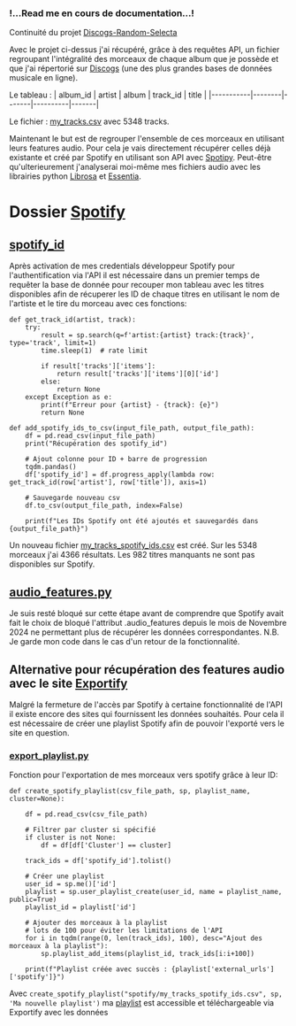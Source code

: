 ### !...Read me en cours de documentation...!

Continuité du projet [Discogs-Random-Selecta](https://github.com/Ben-TerraPi/Discogs-Random-Selecta)


Avec le projet ci-dessus j'ai récupéré, grâce à des requêtes API, un fichier regroupant l'intégralité des morceaux de chaque album que je possède et que j'ai répertorié sur [Discogs](https://www.discogs.com/) (une des plus grandes bases de données musicale en ligne).

Le tableau :
| album_id  | artist | album | track_id | title |
|-----------|--------|-------|----------|-------|

Le fichier : [my_tracks.csv](https://github.com/Ben-TerraPi/clustering_with_audio_feature/blob/main/my_tracks.csv) avec 5348 tracks.

Maintenant le but est de regrouper l'ensemble de ces morceaux en utilisant leurs features audio. Pour cela je vais directement récupérer celles déjà existante et créé par Spotify en utilisant son API avec [Spotipy](https://spotipy.readthedocs.io/en/2.25.1/). Peut-être qu'ulterieurement j'analyserai moi-même mes fichiers audio avec les librairies python [Librosa](https://librosa.org/doc/latest/index.html#) et [Essentia](https://essentia.upf.edu/index.html#).

# Dossier [Spotify](https://github.com/Ben-TerraPi/clustering_with_audio_feature/tree/main/spotify)

## [spotify_id](https://github.com/Ben-TerraPi/clustering_with_audio_feature/blob/main/spotify/spotify_id.py)

Après activation de mes credentials développeur Spotify pour l'authentification via l'API il est nécessaire dans un premier temps de requêter la base de donnée pour recouper mon tableau avec les titres disponibles afin de récuperer les ID de chaque titres en utilisant le nom de l'artiste et le tire du morceau avec ces fonctions:

```
def get_track_id(artist, track):
    try:
        result = sp.search(q=f'artist:{artist} track:{track}', type='track', limit=1)
        time.sleep(1)  # rate limit

        if result['tracks']['items']:
            return result['tracks']['items'][0]['id']
        else:
            return None
    except Exception as e:
        print(f"Erreur pour {artist} - {track}: {e}")
        return None

def add_spotify_ids_to_csv(input_file_path, output_file_path):
    df = pd.read_csv(input_file_path)
    print("Récupération des spotify_id")

    # Ajout colonne pour ID + barre de progression
    tqdm.pandas()
    df['spotify_id'] = df.progress_apply(lambda row: get_track_id(row['artist'], row['title']), axis=1)

    # Sauvegarde nouveau csv
    df.to_csv(output_file_path, index=False)

    print(f"Les IDs Spotify ont été ajoutés et sauvegardés dans {output_file_path}")
```
Un nouveau fichier [my_tracks_spotify_ids.csv](https://github.com/Ben-TerraPi/clustering_with_audio_feature/blob/main/spotify/my_tracks_spotify_ids.csv) est créé. Sur les 5348 morceaux j'ai 4366 résultats. Les 982 titres manquants ne sont pas disponibles sur Spotify.

## [audio_features.py](https://github.com/Ben-TerraPi/clustering_with_audio_feature/blob/main/spotify/audio_features.py)

Je suis resté bloqué sur cette étape avant de comprendre que Spotify avait fait le choix de bloqué l'attribut .audio_features depuis le mois de Novembre 2024 ne permettant plus de récupérer les données correspondantes.
N.B. Je garde mon code dans le cas d'un retour de la fonctionnalité.

## Alternative pour récupération des features audio avec le site [Exportify](https://exportify.net/)

Malgré la fermeture de l'accès par Spotify à certaine fonctionnalité de l'API il existe encore des sites qui fournissent les données souhaités. Pour cela il est nécessaire de créer une playlist Spotify afin de pouvoir l'exporté vers le site en question.

### [export_playlist.py](https://github.com/Ben-TerraPi/clustering_with_audio_feature/blob/main/spotify/export_playlist.py)

Fonction pour l'exportation de mes morceaux vers spotify grâce à leur ID:

```
def create_spotify_playlist(csv_file_path, sp, playlist_name, cluster=None):

    df = pd.read_csv(csv_file_path)

    # Filtrer par cluster si spécifié
    if cluster is not None:
        df = df[df['Cluster'] == cluster]

    track_ids = df['spotify_id'].tolist()

    # Créer une playlist
    user_id = sp.me()['id']
    playlist = sp.user_playlist_create(user_id, name = playlist_name, public=True)
    playlist_id = playlist['id']

    # Ajouter des morceaux à la playlist
    # lots de 100 pour éviter les limitations de l'API
    for i in tqdm(range(0, len(track_ids), 100), desc="Ajout des morceaux à la playlist"):
        sp.playlist_add_items(playlist_id, track_ids[i:i+100])

    print(f"Playlist créée avec succès : {playlist['external_urls']['spotify']}")
```

Avec ``` create_spotify_playlist("spotify/my_tracks_spotify_ids.csv", sp, 'Ma nouvelle playlist') ``` ma [playlist](https://open.spotify.com/playlist/7nFejU5iwTVpYQUfFM1G4E) est accessible et téléchargeable via Exportify avec les données 




